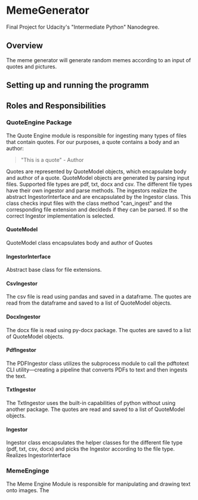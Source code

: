 # MemeGenerator
Final Project for Udacity's "Intermediate Python" Nanodegree. 

## Overview
The meme generator will generate random memes according to an input of quotes and pictures.

## Setting up and running the programm

## Roles and Responsibilities

### QuoteEngine Package
The Quote Engine module is responsible for ingesting many types of files that contain quotes. For our purposes, a quote contains a body and an author:

> "This is a quote" - Author

Quotes are represented by QuoteModel objects, which encapsulate body and author of a quote. QuoteModel objects are generated by parsing input files. Supported file types are pdf, txt, docx and csv. The different file types have their own ingestor and parse methods. The ingestors realize the abstract IngestorInterface and are encapsulated by the Ingestor class. This class checks input files with the class method "can_ingest" and the corresponding file extension and decideds if they can be parsed. If so the correct Ingestor implementation is selected.

#### QuoteModel
QuoteModel class encapsulates body and author of Quotes

#### IngestorInterface
Abstract base class for file extensions.

#### CsvIngestor
The csv file is read using pandas and saved in a dataframe. The quotes are read from the dataframe and saved to a list of QuoteModel objects.

#### DocxIngestor
The docx file is read using py-docx package. The quotes are saved to a list of QuoteModel objects.

#### PdfIngestor
The PDFIngestor class utilizes the subprocess module to call the pdftotext CLI utility—creating a pipeline that converts PDFs to text and then ingests the text.

#### TxtIngestor
The TxtIngestor uses the built-in capabilities of python without using another package. The quotes are read and saved to a list of QuoteModel objects.

#### Ingestor
Ingestor class encapsulates the helper classes for the different file type (pdf, txt, csv, docx) and picks the Ingestor according to the file type. Realizes IngestorInterface

### MemeEnginge
The Meme Engine Module is responsible for manipulating and drawing text onto images. The
